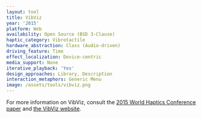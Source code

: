 ```yaml
---
layout: tool
title: VibViz
year: '2015'
platform: Web
availability: Open Source (BSD 3-Clause)
haptic_category: Vibrotactile
hardware_abstraction: Class (Audio-driven)
driving_feature: Time
effect_localization: Device-centric
media_support: None
iterative_playback: 'Yes'
design_approaches: Library, Description
interaction_metaphors: Generic Menu
image: /assets/tools/vibviz.png
---
```

For more information on VibViz, consult the [2015 World Haptics Conference paper](https://doi.org/10.1109/WHC.2015.7177722)
and [the VibViz website](https://www.cs.ubc.ca/~seifi/VibViz/main.html).
